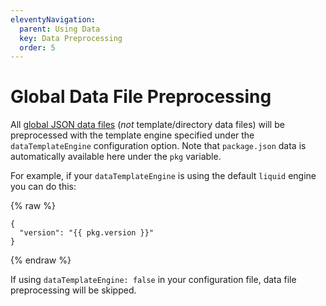 ```yaml
---
eleventyNavigation:
  parent: Using Data
  key: Data Preprocessing
  order: 5
---
```

# Global Data File Preprocessing

All [global JSON data files](/docs/data-global/) (*not* template/directory data files) will be preprocessed with the template engine specified under the `dataTemplateEngine` configuration option. Note that `package.json` data is automatically available here under the `pkg` variable.

For example, if your `dataTemplateEngine` is using the default `liquid` engine you can do this:

{% raw %}
```
{
  "version": "{{ pkg.version }}"
}
```
{% endraw %}

If using `dataTemplateEngine: false` in your configuration file, data file preprocessing will be skipped.
